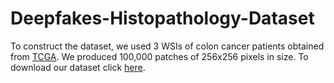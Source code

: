 # Deepfakes-Histopathology-Dataset


To construct the dataset, we used 3 WSIs of colon cancer patients obtained from [TCGA](https://portal.gdc.cancer.gov). We produced 100,000 patches of 256x256 pixels in size. To download our dataset click [here](https://mailmissouri-my.sharepoint.com/:u:/g/personal/nanxb_umsystem_edu/EUV_UlGqUUVPtY_MY9oUMj0BDVBbqNw05bW_caTtboRe5w?e=03qhZj).